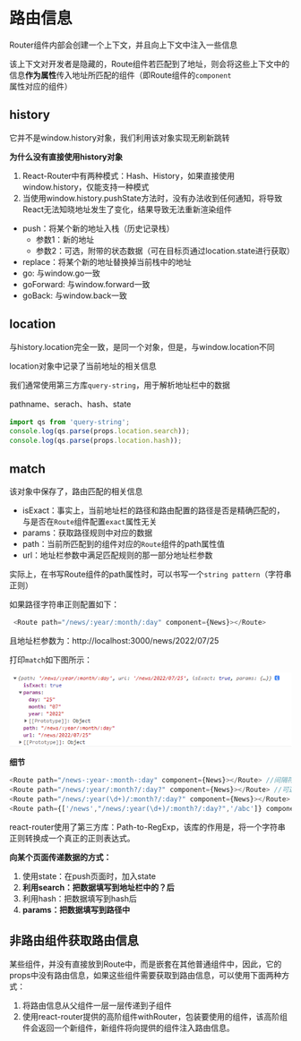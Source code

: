 # 路由信息

Router组件内部会创建一个上下文，并且向上下文中注入一些信息

该上下文对开发者是隐藏的，Route组件若匹配到了地址，则会将这些上下文中的信息**作为属性**传入地址所匹配的组件（即Route组件的`component`属性对应的组件）

## history

它并不是window.history对象，我们利用该对象实现无刷新跳转

**为什么没有直接使用history对象**

1. React-Router中有两种模式：Hash、History，如果直接使用window.history，仅能支持一种模式
2. 当使用window.history.pushState方法时，没有办法收到任何通知，将导致React无法知晓地址发生了变化，结果导致无法重新渲染组件

- push：将某个新的地址入栈（历史记录栈）
  - 参数1：新的地址
  - 参数2：可选，附带的状态数据（可在目标页通过location.state进行获取）
- replace：将某个新的地址替换掉当前栈中的地址
- go: 与window.go一致
- goForward: 与window.forward一致
- goBack: 与window.back一致

## location

与history.location完全一致，是同一个对象，但是，与window.location不同

location对象中记录了当前地址的相关信息

我们通常使用第三方库```query-string```，用于解析地址栏中的数据

pathname、serach、hash、state

```js
import qs from 'query-string';
console.log(qs.parse(props.location.search));
console.log(qs.parse(props.location.hash));
```

## match

该对象中保存了，路由匹配的相关信息

- isExact：事实上，当前地址栏的路径和路由配置的路径是否是精确匹配的，与是否在`Route`组件配置`exact`属性无关
- params：获取路径规则中对应的数据
- path：当前所匹配到的组件对应的`Route`组件的path属性值
- url：地址栏参数中满足匹配规则的那一部分地址栏参数

实际上，在书写Route组件的path属性时，可以书写一个```string pattern```（字符串正则）

如果路径字符串正则配置如下：

```js
 <Route path="/news/:year/:month/:day" component={News}></Route>
```

且地址栏参数为：http://localhost:3000/news/2022/07/25 

打印`match`如下图所示：

![](5-5.路由信息/image-20220725192737041.png)

**细节**

```js
<Route path="/news-:year-:month-:day" component={News}></Route> //间隔符自行配置
<Route path="/news/:year/:month?/:day?" component={News}></Route> //可通过类似正则的匹配方式，配置？,则表示该处可有可无
<Route path="/news/:year(\d+)/:month?/:day?" component={News}></Route> //可通过（）配置该处匹配的正则，/:year(\d+) 匹配一个或多个数字
<Route path={['/news',"/news/:year(\d+)/:month?/:day?",'/abc']} component={News}></Route> //path配置成一个数组，则任意满足其一即可匹配
```

react-router使用了第三方库：Path-to-RegExp，该库的作用是，将一个字符串正则转换成一个真正的正则表达式。

**向某个页面传递数据的方式：**

1. 使用state：在push页面时，加入state
2. **利用search：把数据填写到地址栏中的？后**
3. 利用hash：把数据填写到hash后
4. **params：把数据填写到路径中**

## 非路由组件获取路由信息

某些组件，并没有直接放到Route中，而是嵌套在其他普通组件中，因此，它的props中没有路由信息，如果这些组件需要获取到路由信息，可以使用下面两种方式：

1. 将路由信息从父组件一层一层传递到子组件
2. 使用react-router提供的高阶组件withRouter，包装要使用的组件，该高阶组件会返回一个新组件，新组件将向提供的组件注入路由信息。